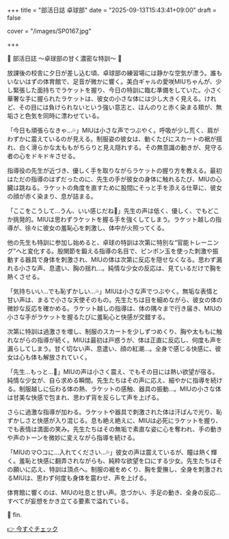 +++
title = "部活日誌 卓球部"
date = "2025-09-13T15:43:41+09:00"
draft = false

cover = "/images/SP0167.jpg"

+++



🌸 部活日誌 ～卓球部の甘く濃密な特訓～ 💖



放課後の校舎に夕日が差し込む頃、卓球部の練習場には静かな空気が漂う。誰もいないはずの体育館で、足音が微かに響く。美白ギャルの愛咲MIUちゃんが、少し緊張した面持ちでラケットを握り、今日の特訓に臨む準備をしていた。小さく華奢な手に握られたラケットは、彼女の小さな体には少し大きく見える。けれど、その目には負けられないという強い意志と、ほんのりと赤く染まる頬が、無垢さと色気を同時に漂わせている。



「今日も頑張らなきゃ…💦」MIUは小さな声でつぶやく。呼吸が少し荒く、肩がわずかに震えているのが見える。制服姿の彼女は、動くたびにスカートの裾が揺れ、白く滑らかな太ももがちらりと見え隠れする。その無意識の動きが、見守る者の心をドキドキさせる。



指導役の先生が近づき、優しく手を取りながらラケットの握り方を教える。最初はただの指導のはずだったのに、先生の手が彼女の身体に触れるたび、MIUの心臓は跳ねる。ラケットの角度を直すために股間にそっと手を添える仕草に、彼女の顔が赤く染まり、息が詰まる。



「ここをこうして…うん、いい感じだね💖」先生の声は低く、優しく、でもどこか挑発的。MIUは思わずラケットを握る手を強くしてしまう。ラケット越しの指導が、徐々に彼女の羞恥心を刺激し、体中が火照ってくる。



他の先生も特訓に参加し始めると、卓球の特訓は次第に特別な“官能トレーニング”へと変化する。股関節を鍛える指導の名目で、ピンポン玉を使った刺激や振動する器具で身体を刺激され、MIUの体は次第に反応を隠せなくなる。思わず漏れる小さな声、息遣い、胸の揺れ…。純情な少女の反応は、見ているだけで胸を熱くさせる。



「気持ちいい…でも恥ずかしい…💦」MIUは小さな声でつぶやく。無垢な表情と甘い声は、まるで小さな天使そのもの。先生たちは目を細めながら、彼女の体の微妙な反応を確かめる。ラケット越しの指導は、体の隅々まで行き届き、MIUの小さな手がラケットを握るたびに羞恥心と快感が交錯する。



次第に特訓は過激さを増し、制服のスカートを少しずつめくり、胸や太ももに触れながらの指導が続く。MIUは最初は戸惑うが、体は正直に反応し、何度も声を漏らしてしまう。甘く切ない声、息遣い、顔の紅潮…。全身で感じる快感に、彼女は心も体も解放されていく。



「先生…もっと…💖」MIUの声は小さく震え、でもその目には熱い欲望が宿る。純情な少女が、自ら求める瞬間。先生たちはその声に応え、細やかに指導を続ける。制服越しに伝わる体の熱、ラケットの感触、器具の振動…。MIUの小さな体は甘美な快感で包まれ、思わず背を反らして声を上げる。



さらに過激な指導が加わる。ラケットや器具で刺激された体は汗ばんで光り、恥ずかしさと快感が入り混じる。息も絶え絶えに、MIUは必死にラケットを握り、でも表情は満面の笑み。先生たちはその無垢で素直な姿に心を奪われ、手の動きや声のトーンを微妙に変えながら指導を続ける。



「MIUのマ○コに…入れてください…💦」彼女の声は震えているが、瞳は熱く輝く。羞恥と快感に翻弄されながらも、純粋な欲望を口にする少女。先生たちはその願いに応え、特訓は頂点へ。制服の裾をめくり、胸を愛撫し、全身を刺激されるMIUは、思わず何度も身体を震わせ、声を上げる。



体育館に響くのは、MIUの吐息と甘い声。息づかい、手足の動き、全身の反応…すべてが妄想をかき立てる要素で溢れている。



💖 fin.



[👉 今すぐチェック](https://clear-tv.com/Direct/9290999-290-82844/moviepages/120419_002/index.html)

